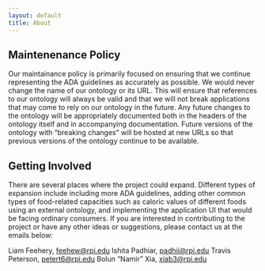 ```yaml
---
layout: default
title: About
---
```


## Maintenenance Policy

Our maintainance policy is primarily focused on ensuring that we continue representing the ADA guidelines as accurately as possible. We would never change the name of our ontology or its URL. This will ensure that references to our ontology will always be valid and that we will not break applications that may come to rely on our ontology in the future. Any future changes to the ontology will be appropriately documented both in the headers of the ontology itself and in accompanying documentation. Future versions of the ontology with “breaking changes” will be hosted at new URLs so that previous versions of the ontology continue to be available.


## Getting Involved

There are several places where the project could expand. Different types of expansion include including more ADA guidelines, adding other common types of food-related capacities such as caloric values of different foods using an external ontology, and implementing the application UI that would be facing ordinary consumers. If you are interested in contributing to the project or have any other ideas or suggestions, please contact us at the emails below:

Liam Feehery, feehew@rpi.edu
Ishita Padhiar, padhii@rpi.edu
Travis Peterson, petert6@rpi.edu
Bolun “Namir” Xia, xiab3@rpi.edu

